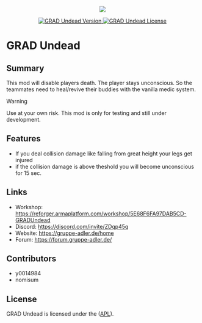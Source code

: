 <p align="center">
    <img src="https://github.com/gruppe-adler/GRAD-Undead/assets/50139270/e42e53c3-38fa-49a0-ad43-caca688bcf65.png">
</p>

<p align="center">
    <a href="https://github.com/y0014984/GRAD-Undead/releases/latest">
        <img src="https://img.shields.io/badge/Version-1.0.6-blue.svg?style=flat-square" alt="GRAD Undead Version">
    </a>
    <a href="https://www.bistudio.com/community/licenses/arma-public-license-share-alike">
        <img src="https://img.shields.io/badge/License-APL-red.svg?style=flat-square" alt="GRAD Undead License">
    </a>
</p>

# GRAD Undead

## Summary
This mod will disable players death. The player stays unconscious. So the teammates need to heal/revive their buddies with the vanilla medic system.

> [!WARNING]
> Use at your own risk. This mod is only for testing and still under development.

## Features
- If you deal collision damage like falling from great height your legs get injured
- if the collision damage is above theshold you will become unconscious for 15 sec.

## Links
- Workshop: https://reforger.armaplatform.com/workshop/5E68F6FA97DAB5CD-GRADUndead
- Discord: https://discord.com/invite/ZDqp45q
- Website: https://gruppe-adler.de/home
- Forum: https://forum.gruppe-adler.de/

## Contributors
- y0014984
- nomisum

## License
GRAD Undead is licensed under the ([APL](https://www.bohemia.net/community/licenses/arma-public-license)).
